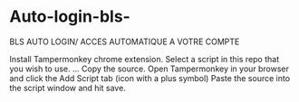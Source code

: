 # Auto-login-bls-
BLS AUTO LOGIN/ ACCES AUTOMATIQUE A VOTRE COMPTE

Install Tampermonkey chrome extension.
Select a script in this repo that you wish to use. ...
Copy the source.
Open Tampermonkey in your browser and click the Add Script tab (icon with a plus symbol)
Paste the source into the script window and hit save.
